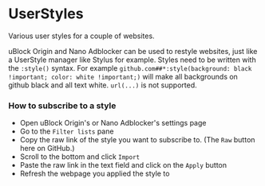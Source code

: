 # UserStyles
Various user styles for a couple of websites.

uBlock Origin and Nano Adblocker can be used to restyle websites, just like a UserStyle manager like Stylus for example. Styles need to be written with the `:style()` syntax. For example `github.com##*:style(background: black !important; color: white !important;)` will make all backgrounds on github black and all text white. `url(...)` is not supported.

### How to subscribe to a style
- Open uBlock Origin's or Nano Adblocker's settings page
- Go to the `Filter lists` pane
- Copy the raw link of the style you want to subscribe to. (The `Raw` button here on GitHub.)
- Scroll to the bottom and click `Import`
- Paste the raw link in the text field and click on the `Apply` button
- Refresh the webpage you applied the style to
